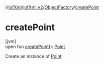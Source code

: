 //[iofXml](../../../index.md)/[iofXml.v2](../index.md)/[ObjectFactory](index.md)/[createPoint](create-point.md)

# createPoint

[jvm]\
open fun [createPoint](create-point.md)(): [Point](../-point/index.md)

Create an instance of [Point](../-point/index.md)
